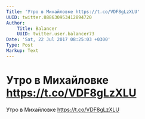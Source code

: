 ```yaml
---
Title: 'Утро в Михайловке https://t.co/VDF8gLzXLU'
UUID: twitter.888630953412894720
Author:
    Title: Balancer
    UUID: twitter.user.balancer73
Date: 'Sat, 22 Jul 2017 08:25:03 +0300'
Type: Post
Markup: Text
---
```


# Утро в Михайловке https://t.co/VDF8gLzXLU

Утро в Михайловке https://t.co/VDF8gLzXLU